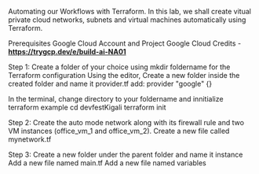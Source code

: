 Automating our Workflows with Terraform.
In this lab, we shall create vitual private cloud networks, subnets and virtual machines automatically using Terraform.

Prerequisites
Google Cloud Account and Project 
Google Cloud Credits - **https://trygcp.dev/e/build-ai-NA01**

Step 1:
Create a folder of your choice using mkdir foldername for the Terraform configuration
Using the editor, Create a new folder inside the created folder and name it provider.tf
add: provider "google" {}

In the terminal, change directory to your foldername and innitialize terraform
example
cd devfestKigali
terraform init

Step 2:
Create the auto mode network along with its firewall rule and two VM instances (office_vm_1 and office_vm_2).
Create a new file called mynetwork.tf

Step 3:
Create a new folder under the parent folder and name it instance  
Add a new file named main.tf
Add a new file named variables





